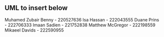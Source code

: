 UML to insert below
-------------------








Muhamed Zubair Benny - 220527636
Isa Hassan - 222043555
Duane Prins - 222706333
Imaan Sadien - 221752838
Matthew McGregor - 222198559
Mikaeel Davids - 222590955
